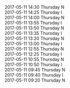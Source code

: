 2017-05-11 14:30 Thursday  N  
2017-05-11 14:25 Thursday  I  
2017-05-11 14:00 Thursday  N  
2017-05-11 13:55 Thursday  I  
2017-05-11 13:50 Thursday  N  
2017-05-11 13:35 Thursday  I  
2017-05-11 13:20 Thursday  N  
2017-05-11 13:00 Thursday  I  
2017-05-11 12:55 Thursday  N  
2017-05-11 12:25 Thursday  I  
2017-05-11 10:55 Thursday  N  
2017-05-11 10:50 Thursday  I  
2017-05-11 09:45 Thursday  N  
2017-05-11 09:40 Thursday  I  
2017-05-11 09:20 Thursday  N  

